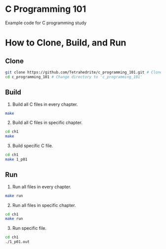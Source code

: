 # C Programming 101
Example code for C programming study

# How to Clone, Build, and Run

## Clone
```sh
git clone https://github.com/Tetrahedrite/c_programming_101.git # Clone git repository to 'c_programming_101'
cd c_programming_101 # Change directory to 'c_programming_101'
```
## Build
1. Build all C files in every chapter.
```sh
make
```

2. Build all C files in specific chapter.
```sh
cd ch1
make
```

3. Build specific C file.
```sh
cd ch1
make 1_p01
```

## Run
1. Run all files in every chapter.
```sh
make run
```

2. Run all files in specific chapter.
```sh
cd ch1
make run
```

3. Run specific file.
```sh
cd ch1
./1_p01.out
```

